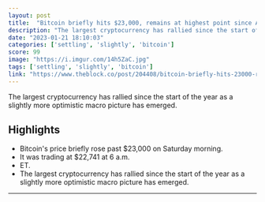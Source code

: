 ```yaml
---
layout: post
title:  "Bitcoin briefly hits $23,000, remains at highest point since August"
description: "The largest cryptocurrency has rallied since the start of the year as a slightly more optimistic macro picture has emerged."
date: "2023-01-21 18:10:03"
categories: ['settling', 'slightly', 'bitcoin']
score: 99
image: "https://i.imgur.com/14h5ZaC.jpg"
tags: ['settling', 'slightly', 'bitcoin']
link: "https://www.theblock.co/post/204408/bitcoin-briefly-hits-23000-remains-at-highest-point-since-august"
---
```


The largest cryptocurrency has rallied since the start of the year as a slightly more optimistic macro picture has emerged.

## Highlights

- Bitcoin's price briefly rose past $23,000 on Saturday morning.
- It was trading at $22,741 at 6 a.m.
- ET.
- The largest cryptocurrency has rallied since the start of the year as a slightly more optimistic macro picture has emerged.

---
